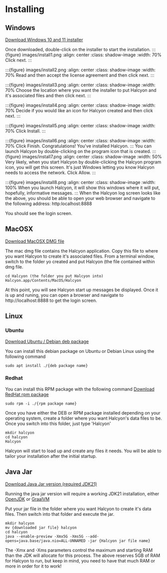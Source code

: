# Installing

## Windows

[Download Windows 10 and 11 installer](https://github.com/halcyon-project/Halcyon/releases/download/halcyon-1.0.0/Halcyon-1.0.0.msi)

Once downloaded, double-click on the installer to start the installation.
:::{figure} images/install1.png
:align: center
:class: shadow-image
:width: 70%
Click next.
:::

:::{figure} images/install2.png
:align: center
:class: shadow-image
:width: 70%
Read and then accept the license agreement and then click next.
:::

:::{figure} images/install3.png
:align: center
:class: shadow-image
:width: 70%
Choose the location where you want the installer to put Halcyon and it's associated files and then click next.
:::

:::{figure} images/install4.png
:align: center
:class: shadow-image
:width: 70%
Decide if you would like an icon for Halcyon created and then click next.
:::

:::{figure} images/install5.png
:align: center
:class: shadow-image
:width: 70%
Click Install.
:::

:::{figure} images/install6.png
:align: center
:class: shadow-image
:width: 70%
Click Finish.  Congratulations!  You've installed Halcyon.
:::
You can launch Halcyon by double-clicking on the program icon that is created.
:::{figure} images/install7.png
:align: center
:class: shadow-image
:width: 50%
Very likely, when you start Halcyon by double-clicking the Halcyon program icon, you will get this screen.  It's just Windows letting you know Halcyon needs to access the network.  Click Allow.
:::

:::{figure} images/install8.png
:align: center
:class: shadow-image
:width: 100%
When you launch Halcyon, it will show this windows where it will put, hopefully, informative messages.
:::
When the Halcyon log screen looks like the above, you should be able to open your web browser and navigate to the following address:
http:localhost:8888

You should see the login screen.

## MacOSX

[Download MacOSX DMG file](https://github.com/halcyon-project/Halcyon/releases/download/halcyon-1.0.0/Halcyon-1.0.0.dmg)

The mac dmg file contains the Halcyon application.  Copy this file to where you want Halcyon to create it's associated files.  From a terminal window, switch to the folder yo created and put Halcyon (the file contained within dmg file.
```
cd Halcyon (the folder you put Halcyon into)
Halcyon.app/Contents/MacOS/Halcyon
```

At this point, you will see Halcyon start up messages be displayed.  Once it is up and runing, you can open a browser and navigate to http://localhost:8888 to get the login screen.

## Linux
### Ubuntu
[Download Ubuntu / Debian deb package](https://github.com/halcyon-project/Halcyon/releases/download/halcyon-1.0.0/halcyon_1.0.0_amd64.deb)

You can install this debian package on Ubuntu or Debian Linux using the following command

```
sudo apt install ./{deb package name}
```

### Redhat
You can install this RPM package with the following command
[Download RedHat rpm package](https://github.com/halcyon-project/Halcyon/releases/download/halcyon-1.0.0/halcyon-1.0.0-1.x86_64.rpm)
```
sudo rpm -i ./{rpm package name}
```

Once you have either the DEB or RPM package installed depending on your operating system, create a folder where you want Halcyon's data files to be.  Once you switch into this folder, just type 'Halcyon'

```
mkdir halcyon
cd halcyon
Halcyon
```

Halcyon will start to load up and create any files it needs.  You will be able to tailor your installation after the initial startup.

## Java Jar
[Download Java Jar version (required JDK21)](https://github.com/halcyon-project/Halcyon/releases/download/halcyon-1.0.0/Halcyon-1.0.0.jar)

Running the java jar version will require a working JDK21 installation, either [OpenJDK](https://openjdk.org/) or [GraalVM](https://www.graalvm.org/)

Put your jar file in the folder where you want Halcyon to create it's data files.  Then switch into that folder and execute the jar.

```
mkdir halcyon
mv {downloaded jar file} halcyon
cd halcyon
java --enable-preview -Xmx5G -Xms5G --add-opens=java.base/java.nio=ALL-UNNAMED -jar {Halcyon jar file name}
```

The -Xmx and -Xms parameters control the maximum and starting RAM than the JDK will allocate for this process.  The above reserves 5GB of RAM for Halcyon to run, but keep in mind, you need to have that much RAM or more in order for it to work!

